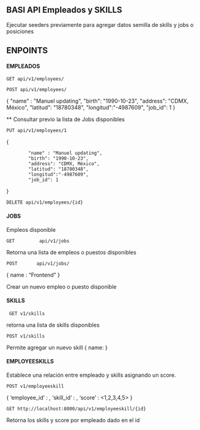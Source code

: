 
## BASI API Empleados y SKILLS

Ejecutar seeders previamente para agregar datos semilla de skills y jobs o posiciones

## ENPOINTS

#### EMPLEADOS
```http
GET api/v1/employees/
```
```http
POST api/v1/employees/
```

{
            "name" : "Manuel updating",
            "birth": "1990-10-23",
            "address": "CDMX, México",
            "latitud": "18780348",
            "longitud":"-4987609",
            "job_id": 1
}

** Consultar previo la lista de Jobs disponibles

```http
PUT api/v1/employees/1
```

{
          
            "name" : "Manuel updating",
            "birth": "1990-10-23",
            "address": "CDMX, México",
            "latitud": "18780348",
            "longitud":"-4987609",
            "job_id": 1
}

```http
DELETE api/v1/employees/{id}
```





#### JOBS

Empleos disponible

```http
GET         api/v1/jobs
```

Retorna una lista de empleos o puestos disponibles

```http
POST       api/v1/jobs/
```

{ 
  name : “Frontend”
}

Crear un nuevo empleo o puesto disponible


#### SKILLS

```http
 GET v1/skills 
```
retorna una lista de skills disponibles

```http
POST v1/skills
```

Permite agregar un nuevo skill 
{
  name:<string>
}




#### EMPLOYEESKILLS

Establece una relación entre empleado y skills asignando un score.

```http
POST v1/employeeskill
```

{
     ‘employee_id’ : <id>,
     ‘skill_id’    : <id>,
     ‘score’       : <1,2,3,4,5>
}

```http
GET http://localhost:8000/api/v1/employeeskill/{id}
```

Retorna los skills y score por empleado dado en el id
